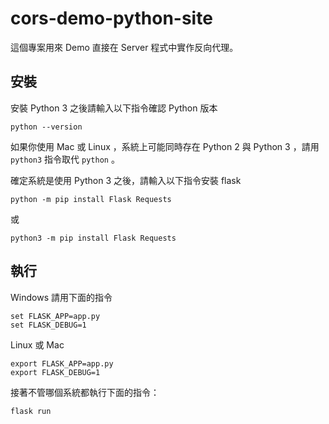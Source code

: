 # cors-demo-python-site

這個專案用來 Demo 直接在 Server 程式中實作反向代理。

## 安裝

安裝 Python 3 之後請輸入以下指令確認  Python 版本

```
python --version
```

如果你使用 Mac 或 Linux ，系統上可能同時存在 Python 2 與 Python 3 ，請用 `python3` 指令取代 `python` 。

確定系統是使用 Python 3 之後，請輸入以下指令安裝 flask

```
python -m pip install Flask Requests
```

或

```
python3 -m pip install Flask Requests
```

## 執行

Windows 請用下面的指令
```
set FLASK_APP=app.py
set FLASK_DEBUG=1
```

Linux 或 Mac
```
export FLASK_APP=app.py
export FLASK_DEBUG=1
```

接著不管哪個系統都執行下面的指令：
```
flask run
```